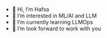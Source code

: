 - 👋 Hi, I’m Hafsa 
- 👀 I’m interested in ML/AI and LLM
- 🌱 I’m currently learning LLMOps
- 💞️ I’m look forward to work with you


<!---
Hafsa-ds/Hafsa-ds is a ✨ special ✨ repository because its `README.md` (this file) appears on your GitHub profile.
You can click the Preview link to take a look at your changes.
--->
